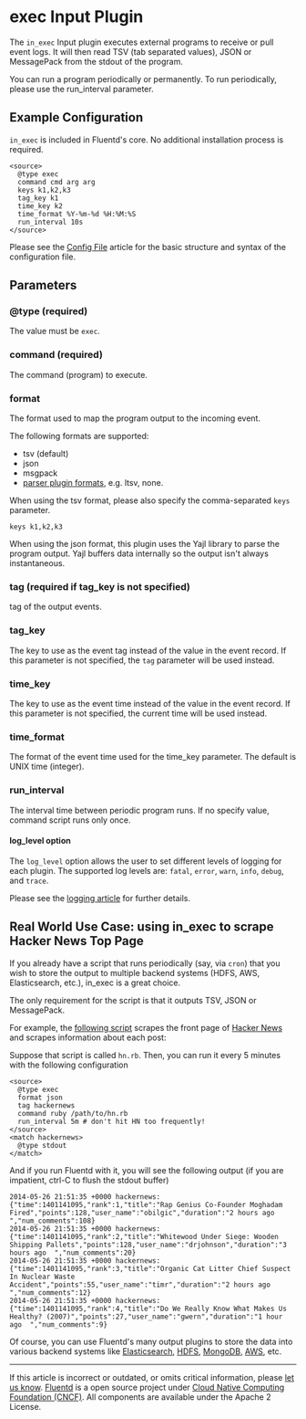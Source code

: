 exec Input Plugin
=================

The `in_exec` Input plugin executes external programs to receive or pull
event logs. It will then read TSV (tab separated values), JSON or
MessagePack from the stdout of the program.

You can run a program periodically or permanently. To run periodically,
please use the run\_interval parameter.


Example Configuration
---------------------

`in_exec` is included in Fluentd's core. No additional installation
process is required.

``` {.CodeRay}
<source>
  @type exec
  command cmd arg arg
  keys k1,k2,k3
  tag_key k1
  time_key k2
  time_format %Y-%m-%d %H:%M:%S
  run_interval 10s
</source>
```
Please see the [Config File](config-file.md) article for the basic
structure and syntax of the configuration file.

Parameters
----------

### \@type (required)

The value must be `exec`.

### command (required)

The command (program) to execute.

### format

The format used to map the program output to the incoming event.

The following formats are supported:

-   tsv (default)
-   json
-   msgpack
-   [parser plugin formats](parser-plugin-overview.md), e.g. ltsv, none.

When using the tsv format, please also specify the comma-separated
`keys` parameter.

``` {.CodeRay}
keys k1,k2,k3
```

When using the json format, this plugin uses the Yajl library to parse
the program output. Yajl buffers data internally so the output isn\'t
always instantaneous.

### tag (required if tag\_key is not specified)

tag of the output events.

### tag\_key

The key to use as the event tag instead of the value in the event
record. If this parameter is not specified, the `tag` parameter will be
used instead.

### time\_key

The key to use as the event time instead of the value in the event
record. If this parameter is not specified, the current time will be
used instead.

### time\_format

The format of the event time used for the time\_key parameter. The
default is UNIX time (integer).

### run\_interval

The interval time between periodic program runs. If no specify value,
command script runs only once.

#### log\_level option

The `log_level` option allows the user to set different levels of
logging for each plugin. The supported log levels are: `fatal`, `error`,
`warn`, `info`, `debug`, and `trace`.

Please see the [logging article](logging.md) for further details.

Real World Use Case: using in\_exec to scrape Hacker News Top Page
------------------------------------------------------------------

If you already have a script that runs periodically (say, via `cron`)
that you wish to store the output to multiple backend systems (HDFS,
AWS, Elasticsearch, etc.), in\_exec is a great choice.

The only requirement for the script is that it outputs TSV, JSON or
MessagePack.

For example, the [following
script](https://gist.github.com/kiyoto/1bd903ad1bdd6ac51fcc) scrapes the
front page of [Hacker News](http://news.ycombinator.com) and scrapes
information about each post:

Suppose that script is called `hn.rb`. Then, you can run it every 5
minutes with the following configuration

``` {.CodeRay}
<source>
  @type exec
  format json
  tag hackernews
  command ruby /path/to/hn.rb
  run_interval 5m # don't hit HN too frequently!
</source>
<match hackernews>
  @type stdout
</match>
```

And if you run Fluentd with it, you will see the following output (if
you are impatient, ctrl-C to flush the stdout buffer)

``` {.CodeRay}
2014-05-26 21:51:35 +0000 hackernews: {"time":1401141095,"rank":1,"title":"Rap Genius Co-Founder Moghadam Fired","points":128,"user_name":"obilgic","duration":"2 hours ago  ","num_comments":108}
2014-05-26 21:51:35 +0000 hackernews: {"time":1401141095,"rank":2,"title":"Whitewood Under Siege: Wooden Shipping Pallets","points":128,"user_name":"drjohnson","duration":"3 hours ago  ","num_comments":20}
2014-05-26 21:51:35 +0000 hackernews: {"time":1401141095,"rank":3,"title":"Organic Cat Litter Chief Suspect In Nuclear Waste Accident","points":55,"user_name":"timr","duration":"2 hours ago  ","num_comments":12}
2014-05-26 21:51:35 +0000 hackernews: {"time":1401141095,"rank":4,"title":"Do We Really Know What Makes Us Healthy? (2007)","points":27,"user_name":"gwern","duration":"1 hour ago  ","num_comments":9}
```

Of course, you can use Fluentd's many output plugins to store the data
into various backend systems like
[Elasticsearch](free-alternative-to-splunk-by-fluentd.md),
[HDFS](http-to-hdfs.md), [MongoDB](apache-to-mongodb.md), [AWS](apache-to-s3),
etc.


------------------------------------------------------------------------

If this article is incorrect or outdated, or omits critical information,
please [let us know](https://github.com/fluent/fluentd-docs/issues?state=open).
[Fluentd](http://www.fluentd.org/) is a open source project under [Cloud
Native Computing Foundation (CNCF)](https://cncf.io/). All components
are available under the Apache 2 License.
